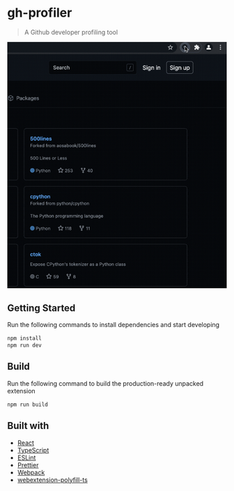 # gh-profiler

> A Github developer profiling tool

![Demo](demo.gif)

## Getting Started

Run the following commands to install dependencies and start developing

```
npm install
npm run dev
```

## Build

Run the following command to build the production-ready unpacked extension

```
npm run build
```

## Built with

- [React](https://reactjs.org)
- [TypeScript](https://www.typescriptlang.org/)
- [ESLint](https://eslint.org/)
- [Prettier](https://prettier.io/)
- [Webpack](https://webpack.js.org/)
- [webextension-polyfill-ts](https://github.com/Lusito/webextension-polyfill-ts)
